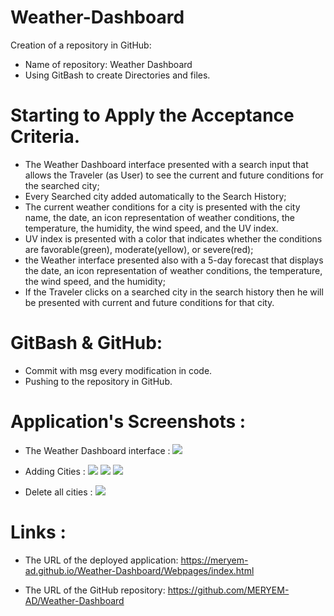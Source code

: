 # Weather-Dashboard

Creation of a repository in GitHub:

  * Name of repository: Weather Dashboard
  * Using GitBash to create Directories and files.

# Starting to Apply the Acceptance Criteria.

 * The Weather Dashboard interface presented with a search input that allows the Traveler (as User)  to see the current and future conditions for 
   the searched city;
 * Every Searched city added automatically to the Search History;
 * The current weather conditions for a city is presented with the city name, the date, an icon representation of weather conditions, the temperature, the humidity, the wind speed, and the UV index.
 * UV index is presented with a color that indicates whether the conditions are favorable(green), moderate(yellow), or severe(red);
 * the Weather interface presented also with a 5-day forecast that displays the date, an icon representation of weather conditions, the temperature, the wind speed, and the humidity;
 * If the Traveler clicks on a searched city in the search history then he will be presented with current and future conditions for that city.

# GitBash & GitHub:

* Commit with msg every modification in code.
* Pushing to the repository in GitHub. 


# Application's Screenshots :

* The Weather Dashboard interface :
![](Screenshots/.png)

* Adding Cities :
![](Screenshots/.png)
![](Screenshots/.png)
![](Screenshots/.png)



* Delete all cities :
![](Screenshots/.png)

# Links :

* The URL of the deployed application: https://meryem-ad.github.io/Weather-Dashboard/Webpages/index.html

* The URL of the GitHub repository: https://github.com/MERYEM-AD/Weather-Dashboard
